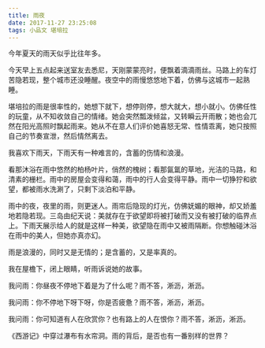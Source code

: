 ```yaml
---
title: 雨夜
date: 2017-11-27 23:25:08
tags: 小品文 堪培拉
---
```


今年夏天的雨天似乎比往年多。

今天早上五点起来送室友去悉尼，天刚蒙蒙亮时，便飘着滴滴雨丝。马路上的车灯苦隐若现，整个城市还没睡醒。夜空中的雨慢悠悠地下着，仿佛与这城市一起熟睡。

堪培拉的雨是很率性的，她想下就下，想停则停，想大就大，想小就小。仿佛任性的玩童，从不知收敛自己的情绪。她会突然瓢泼倾盆，又转瞬云开雨散；她也会兀然在阳光高照时飘起雨来。她从不在意人们评价她喜怒无常、性情乖离，她只按照自己的节奏宣泄，然后情然离去。

我喜欢下雨天，下雨天有一种难言的，含蓄的伤情和浪漫。

看那沐浴在雨中悠然的柏杨叶片，俏然的槐树；看那氤氲的草地，光洁的马路，和清素的栅栏。雨中的房屋会变得和蔼，雨中的行人会变得平静。雨中一切狰狞和欲望，都被雨水洗涮了，只剩下淡泊和平静。

雨中的夜，夜里的雨，则更迷人。雨帘后隐现的灯光，仿佛妩媚的眼神，却又娇羞地若隐若现。三岛由纪天说：美就存在于欲望即将被打破而又没有被打破的临界点上。下雨天展示给人的就是这样一种美，欲望隐在雨中又被雨隔断。你想触碰沐浴在雨中的美人，但她亦真亦幻。

雨是浪漫的，同时又是无情的；是含蓄的，又是率真的。

我在屋檐下，闭上眼睛，听雨诉说她的故事。

我问雨：你昼夜不停地下着是为了什么呢？雨不答，淅沥，淅沥。

我问雨：你不停地下呀下呀，你是否疲惫？雨不答，淅沥，淅沥。

我问雨：你可知道有人在欣赏你？也有路上的人在恨你？雨不答，淅沥，淅沥。

《西游记》中穿过瀑布有水帘洞。雨的背后，是否也有一番别样的世界？
